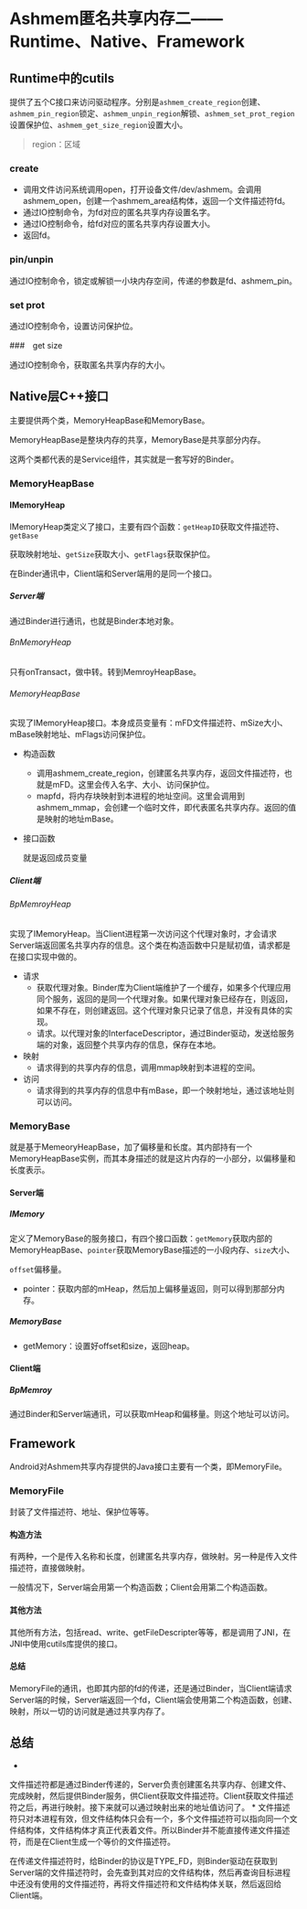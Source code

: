 # Ashmem匿名共享内存二——Runtime、Native、Framework

## Runtime中的cutils

提供了五个C接口来访问驱动程序。分别是`ashmem_create_region`创建、`ashmem_pin_region`锁定、`ashmem_unpin_region`解锁、`ashmem_set_prot_region`设置保护位、`ashmem_get_size_region`设置大小。

>  region：区域

### create

* 调用文件访问系统调用open，打开设备文件/dev/ashmem。会调用ashmem_open，创建一个ashmem_area结构体，返回一个文件描述符fd。
* 通过IO控制命令，为fd对应的匿名共享内存设置名字。
* 通过IO控制命令，给fd对应的匿名共享内存设置大小。
* 返回fd。

### pin/unpin

通过IO控制命令，锁定或解锁一小块内存空间，传递的参数是fd、ashmem_pin。

### set prot

通过IO控制命令，设置访问保护位。

###　get size

通过IO控制命令，获取匿名共享内存的大小。

## Native层C++接口

主要提供两个类，MemoryHeapBase和MemoryBase。

MemoryHeapBase是整块内存的共享，MemoryBase是共享部分内存。

这两个类都代表的是Service组件，其实就是一套写好的Binder。

### MemoryHeapBase

#### IMemoryHeap

IMemoryHeap类定义了接口，主要有四个函数：`getHeapID`获取文件描述符、`getBase`

获取映射地址、`getSize`获取大小、`getFlags`获取保护位。

在Binder通讯中，Client端和Server端用的是同一个接口。

##### Server端

通过Binder进行通讯，也就是Binder本地对象。

###### BnMemoryHeap

只有onTransact，做中转。转到MemroyHeapBase。

###### MemoryHeapBase

实现了IMemoryHeap接口。本身成员变量有：mFD文件描述符、mSize大小、mBase映射地址、mFlags访问保护位。

+ 构造函数
  * 调用ashmem_create_region，创建匿名共享内存，返回文件描述符，也就是mFD。这里会传入名字、大小、访问保护位。
  + mapfd，将内存块映射到本进程的地址空间。这里会调用到ashmem_mmap，会创建一个临时文件，即代表匿名共享内存。返回的值是映射的地址mBase。

+ 接口函数

  就是返回成员变量

##### Client端

###### BpMemroyHeap

实现了IMemoryHeap。当Client进程第一次访问这个代理对象时，才会请求Server端返回匿名共享内存的信息。这个类在构造函数中只是赋初值，请求都是在接口实现中做的。

+ 请求
  * 获取代理对象。Binder库为Client端维护了一个缓存，如果多个代理应用同个服务，返回的是同一个代理对象。如果代理对象已经存在，则返回，如果不存在，则创建返回。这个代理对象只记录了信息，并没有具体的实现。
  + 请求。以代理对象的InterfaceDescriptor，通过Binder驱动，发送给服务端的对象，返回整个共享内存的信息，保存在本地。
+ 映射
  * 请求得到的共享内存的信息，调用mmap映射到本进程的空间。
+ 访问
  * 请求得到的共享内存的信息中有mBase，即一个映射地址，通过该地址则可以访问。

### MemoryBase

就是基于MemeoryHeapBase，加了偏移量和长度。其内部持有一个MemoryHeapBase实例，而其本身描述的就是这片内存的一小部分，以偏移量和长度表示。

#### Server端

##### IMemory

定义了MemoryBase的服务接口，有四个接口函数：`getMemory`获取内部的MemoryHeapBase、`pointer`获取MemoryBase描述的一小段内存、`size`大小、

`offset`偏移量。

* pointer：获取内部的mHeap，然后加上偏移量返回，则可以得到那部分内存。

##### MemoryBase

* getMemory：设置好offset和size，返回heap。

#### Client端

##### BpMemroy

通过Binder和Server端通讯，可以获取mHeap和偏移量。则这个地址可以访问。

## Framework

Android对Ashmem共享内存提供的Java接口主要有一个类，即MemoryFile。

### MemoryFile

封装了文件描述符、地址、保护位等等。

#### 构造方法

有两种，一个是传入名称和长度，创建匿名共享内存，做映射。另一种是传入文件描述符，直接做映射。

一般情况下，Server端会用第一个构造函数；Client会用第二个构造函数。

#### 其他方法

其他所有方法，包括read、write、getFileDescripter等等，都是调用了JNI，在JNI中使用cutils库提供的接口。

#### 总结

MemoryFile的通讯，也即其内部的fd的传递，还是通过Binder，当Client端请求Server端的时候，Server端返回一个fd，Client端会使用第二个构造函数，创建、映射，所以一切的访问就是通过共享内存了。

## 总结

* 
文件描述符都是通过Binder传递的，Server负责创建匿名共享内存、创建文件、完成映射，然后提供Binder服务，供Client获取文件描述符。Client获取文件描述符之后，再进行映射。接下来就可以通过映射出来的地址值访问了。
* 
  文件描述符只对本进程有效，但文件结构体只会有一个，多个文件描述符可以指向同一个文件结构体，文件结构体才真正代表着文件。所以Binder并不能直接传递文件描述符，而是在Client生成一个等价的文件描述符。

  在传递文件描述符时，给Binder的协议是TYPE_FD，则Binder驱动在获取到Server端的文件描述符时，会先查到其对应的文件结构体，然后再查询目标进程中还没有使用的文件描述符，再将文件描述符和文件结构体关联，然后返回给Client端。